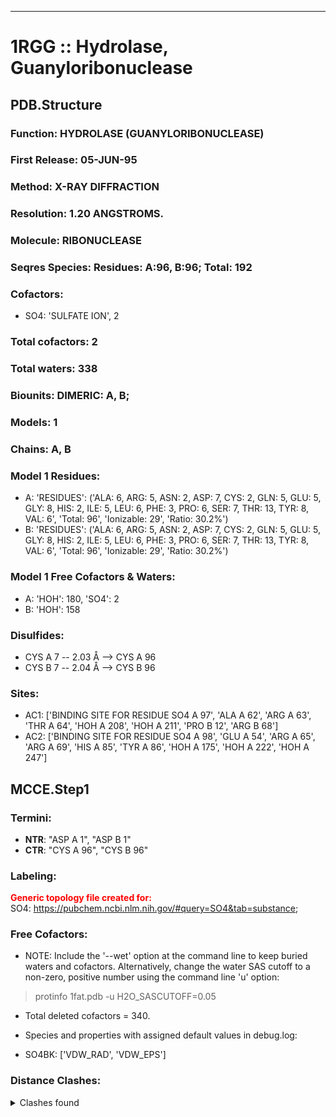 ---
# 1RGG :: Hydrolase, Guanyloribonuclease
## PDB.Structure
### Function: HYDROLASE (GUANYLORIBONUCLEASE)
### First Release: 05-JUN-95
### Method: X-RAY DIFFRACTION
### Resolution: 1.20 ANGSTROMS.
### Molecule: RIBONUCLEASE
### Seqres Species: Residues: A:96, B:96; Total: 192
### Cofactors:
  - SO4:
 'SULFATE ION', 2

### Total cofactors: 2
### Total waters: 338
### Biounits: DIMERIC: A, B;
### Models: 1
### Chains: A, B
### Model 1 Residues:
  - A:
 'RESIDUES': ('ALA: 6, ARG: 5, ASN: 2, ASP: 7, CYS: 2, GLN: 5, GLU: 5, GLY: 8, HIS: 2, ILE: 5, LEU: 6, PHE: 3, PRO: 6, SER: 7, THR: 13, TYR: 8, VAL: 6', 'Total: 96', 'Ionizable: 29',
              'Ratio: 30.2%')
  - B:
 'RESIDUES': ('ALA: 6, ARG: 5, ASN: 2, ASP: 7, CYS: 2, GLN: 5, GLU: 5, GLY: 8, HIS: 2, ILE: 5, LEU: 6, PHE: 3, PRO: 6, SER: 7, THR: 13, TYR: 8, VAL: 6', 'Total: 96', 'Ionizable: 29',
              'Ratio: 30.2%')

### Model 1 Free Cofactors & Waters:
  - A:
 'HOH': 180, 'SO4': 2
  - B:
 'HOH': 158

### Disulfides:
  - CYS A  7 -- 2.03 Å --> CYS A  96
  - CYS B  7 -- 2.04 Å --> CYS B  96

### Sites:
  - AC1: ['BINDING SITE FOR RESIDUE SO4 A 97', 'ALA A  62', 'ARG A  63', 'THR A  64', 'HOH A 208', 'HOH A 211', 'PRO B  12', 'ARG B  68']
  - AC2: ['BINDING SITE FOR RESIDUE SO4 A 98', 'GLU A  54', 'ARG A  65', 'ARG A  69', 'HIS A  85', 'TYR A  86', 'HOH A 175', 'HOH A 222', 'HOH A 247']

## MCCE.Step1
### Termini:
 - <strong>NTR</strong>: "ASP A   1", "ASP B   1"
 - <strong>CTR</strong>: "CYS A  96", "CYS B  96"

### Labeling:
<strong><font color='red'>Generic topology file created for:</font></strong>  
SO4: https://pubchem.ncbi.nlm.nih.gov/#query=SO4&tab=substance; 

### Free Cofactors:
  - NOTE: Include the '--wet' option at the command line to keep buried waters and cofactors. Alternatively, change the water SAS cutoff to a non-zero, positive number using the command line 'u' option:
  > protinfo 1fat.pdb -u H2O_SASCUTOFF=0.05
  - Total deleted cofactors = 340.
  - Species and properties with assigned default values in debug.log:

  - SO4BK: ['VDW_RAD', 'VDW_EPS']


### Distance Clashes:
<details><summary>Clashes found</summary>

- d= 1.57: " CA  NTR A   1" to " CB  ASP A   1"
- d= 1.54: " CA  NTR B   1" to " CB  ASP B   1"

</details>

